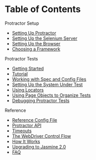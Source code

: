 Table of Contents
=================

Protractor Setup
 - [Setting Up Protractor](/docs/protractor-setup.md)
 - [Setting Up the Selenium Server](/docs/server-setup.md)
 - [Setting Up the Browser](/docs/browser-setup.md)
 - [Choosing a Framework](/docs/frameworks.md)

Protractor Tests
 - [Getting Started](/docs/getting-started.md)
 - [Tutorial](/docs/tutorial.md)
 - [Working with Spec and Config Files](/docs/api-overview.md)
 - [Setting Up the System Under Test](/docs/system-setup.md)
 - [Using Locators](/docs/locators.md)
 - [Using Page Objects to Organize Tests](/docs/page-objects.md)
 - [Debugging Protractor Tests](/docs/debugging.md)

Reference
 - [Reference Config File](/docs/referenceConf.js)
 - [Protractor API](/docs/api.md)
 - [Timeouts](/docs/timeouts.md)
 - [The WebDriver Control Flow](/docs/control-flow.md)
 - [How It Works](/docs/infrastructure.md)
 - [Upgrading to Jasmine 2.0](/docs/jasmine-upgrade.md)
 - [FAQ](/docs/faq.md)

